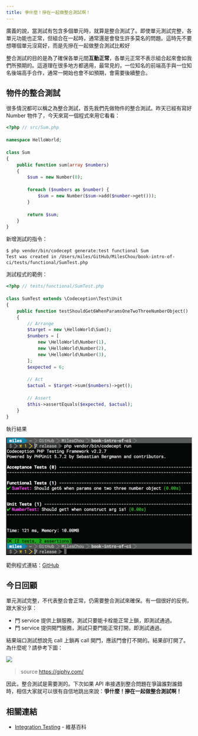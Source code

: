 ```yaml
---
title: 爭什麼！摻在一起做整合測試啊！ 
---
```


廣義的說，當測試有包含多個單元時，就算是整合測試了。即使單元測試完整，各單元功能也正常，但組合在一起時，通常還是會發生許多莫名的問題。這時先不要想哪個單元沒寫好，而是先摻在一起做整合測試比較好

整合測試的目的是為了確保各單元間**互動正常**，各單元正常不表示組合起來會如我們所預期的。這道理在很多地方都適用，最常見的，一位知名的前端高手與一位知名後端高手合作，通常一開始也會不如預期，會需要後續整合。

## 物件的整合測試

很多情況都可以稱之為整合測試，首先我們先做物件的整合測試。昨天已經有寫好 Number 物件了，今天來寫一個程式來用它看看：

```php
<?php // src/Sum.php

namespace HelloWorld;

class Sum
{
    public function sum(array $numbers)
    {
        $sum = new Number(0);

        foreach ($numbers as $number) {
            $sum = new Number($sum->add($number->get()));
        }

        return $sum;
    }
}
```

新增測試的指令：

```
$ php vendor/bin/codecept generate:test functional Sum
Test was created in /Users/miles/GitHub/MilesChou/book-intro-of-ci/tests/functional/SumTest.php
```

測試程式的範例：

```php
<?php // tests/functional/SumTest.php

class SumTest extends \Codeception\Test\Unit
{
    public function testShouldGet6WhenParamsOneTwoThreeNumberObject()
    {
        // Arrange
        $target = new \HelloWorld\Sum();
        $numbers = [
            new \HelloWorld\Number(1),
            new \HelloWorld\Number(2),
            new \HelloWorld\Number(3),
        ];
        $expected = 6;

        // Act
        $actual = $target->sum($numbers)->get();

        // Assert
        $this->assertEquals($expected, $actual);
    }
}
```

執行結果

![Class Run][]

範例程式連結：[GitHub](https://github.com/MilesChou/book-intro-of-ci/tree/47e7a0c51aea664e714f5c4b7c368f22e7644b8e)

## 今日回顧

單元測試完整，不代表整合會正常，仍需要整合測試來確保。有一個很好的反例，跟大家分享：

* 門 service 提供上鎖服務，測試只要能卡栓能正常上鎖，即測試通過。
* 門 service 提供開門服務，測試只要門能正常打開，即測試通過。

結果端口測試想說先 call 上鎖再 call 開門，應該門會打不開的。結果卻打開了。為什麼呢？請參考下圖：

![](https://media.giphy.com/media/l0MYSpvx4pnsoMNz2/giphy.gif)

> source https://giphy.com/

因此，整合測試是需要測的。下次如果 API 串接遇到整合問題在爭論誰對誰錯時，相信大家就可以很有自信地跳出來說：**爭什麼！摻在一起做整合測試啊！**

## 相關連結

* [Integration Testing][] - 維基百科

[Integration Testing]: https://en.wikipedia.org/wiki/Integration_testing
[Class Run]: images/day09-codeception-class-run.png
